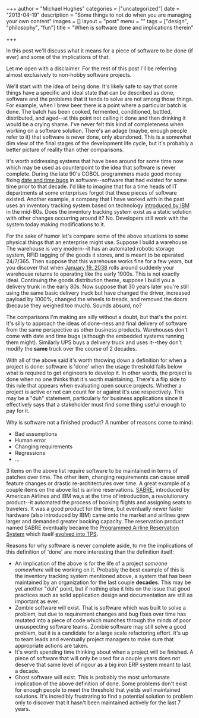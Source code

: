 +++
author = "Michael Hughes"
categories = ["uncategorized"]
date = "2013-04-19"
description = "Some things to not do when you are managing your own content"
images = []
layout = "post"
menu = ""
tags = ["design", "philosophy", "fun"]
title = "When is software done and implications therein"

+++

In this post we'll discuss what it means for a piece of software to be done (if ever) and some of the implications of that.

<!--more-->

Let me open with a disclaimer. For the rest of this post I'll be
referring almost exclusively to non-hobby software projects.

We'll start with the idea of being done. It's likely safe to say that
some things have a specific and ideal state that can be described as
done, software and the problems that it tends to solve are not among
those things. For example, when I brew beer there is a point where a
particular batch is done. The batch has been cooked, fermented,
conditioned, bottled, distributed, and aged--at this point not calling
it done and then drinking it would be a crying shame. I've never felt
this kind of completeness when working on a software solution. There's
an adage (maybe, enough people refer to it) that software is never done,
only abandoned. This is a somewhat dim view of the final stages of the
development life cycle, but it's probably a better picture of reality
than other comparisons.

It's worth addressing systems that have been around for some time now
which may be used as counterpoint to the idea that software is never
complete. During the late 90's COBOL programmers made good money fixing
[date and time
bugs](http://en.wikipedia.org/wiki/Year_2000_problem#Background) in
software--software that had existed for some time prior to that decade.
I'd like to imagine that for a time heads of IT departments at some
enterprises forgot that these pieces of software existed. Another
example, a company that I have worked with in the past uses an
inventory tracking system based on technology [introduced by
IBM](http://en.wikipedia.org/wiki/IBM_System_i) in the mid-80s. Does the
inventory tracking system exist as a static solution with other changes
occurring around it? No. Developers still work with the system today
making modifications to it.

For the sake of humor let's compare some of the above situations to some
physical things that an enterprise might use. Suppose I build a warehouse.
The warehouse is very modern--it has an automated robotic storage
system, RFID tagging of the goods it stores, and is meant to be operated
24/7/365. Then suppose that this warehouse works fine for a few years,
but you discover that when [January 19,
2038](http://en.wikipedia.org/wiki/Year_2038_problem) rolls around
suddenly your warehouse returns to operating like the early 1900s. This
is not exactly ideal. Continuing the goods distribution theme, suppose I
build you a delivery trunk in the early 80s. Now suppose that 30 years
later you're still using the same basic delivery truck but have changed
the driver, increased payload by 1000%, changed the wheels to treads,
and removed the doors (because they weighed too much). Sounds absurd,
no?

The comparisons I'm making are silly without a doubt, but that's the
point. It's silly to approach the ideas of done-ness and final delivery
of software from the same perspective as other business products.
Warehouses don't come with date and time bugs (although the embedded
systems running them might). Similarly UPS buys a delivery truck and
uses it--they don't modify the **same** truck over the course of 2
decades.

With all of the above said it's worth throwing down a definition for
when a project is done: software is 'done' when the usage threshold
fails below what is required to get engineers to develop it. In other
words, the project is done when no one thinks that it's worth
maintaining. There's a flip side to this rule that appears when
evaluating open source projects. Whether a project is active or not can
count for or against it's use respectively. This may be a "duh"
statement, particularly for business applications since it effectively
says that a stakeholder must find some thing useful enough to pay for it.

Why is software not a finished product? A number of reasons come to
mind:

-   Bad assumptions
-   Human error
-   Changing requirements
-   Regressions
-   ...

3 items on the above list require software to be maintained in terms of
patches over time. The other item, changing requirements can cause small
feature changes or drastic re-architectures over time. A great example
of a couple items on the above list is airline reservations.
[SABRE](http://en.wikipedia.org/wiki/Sabre_(computer_system)),
introduced by American Airlines and IBM wa,s at the time of introduction, a revolutionary
product--it automated the process of booking flights and assigning seats
to travelers. It was a good product for the time, but eventually newer
faster hardware (also introduced by IBM) came onto the market and
airlines grew larger and demanded greater booking capacity. The
reservation product named SABRE eventually became the [Programmed
Airline Reservation
System](http://en.wikipedia.org/wiki/Programmed_Airline_Reservation_System)
which itself [evolved into
TPS](http://enterprisesystemsmedia.com/article/tpf-modernizing-the-other-operating-system).

Reasons for why software is never complete aside, to me the
implications of this definition of 'done' are more interesting than the
definition itself:

-   An implication of the above is for the life of a project *someone
    somewhere* will be working on it. Probably the best example of
    this is the inventory tracking system mentioned above, a system that
    has been maintained by an organization for the last couple
    **decades.** This may be yet another "duh" point, but if nothing
    else it hits on the issue that good practices such as solid
    application design and documentation are still as important as ever.
-   Zombie software will exist. That is software which was built to
    solve a problem, but due to requirement changes and bug fixes over time
    has mutated into a piece of code which munches through the minds of
    poor unsuspecting software teams. Zombie software may still solve a
    good problem, but it is a candidate for a large scale
    refactoring effort. It's up to team leads and eventually project
    managers to make sure that appropriate actions are taken.
-   It's worth spending time thinking about when a project will
    be finished. A piece of software that will only be used for a couple
    years does not deserve that same level of rigour as a big iron ERP
    system meant to last a decade.
-   Ghost software will exist. This is probably the most unfortunate
    implication of the above definition of done. Some problems don't
    exist for enough people to meet the threshold that yields well
    maintained solutions. It's incredibly frustrating to find a
    potential solution to problem only to discover that it hasn't been
    maintained actively for the last 7 years.

